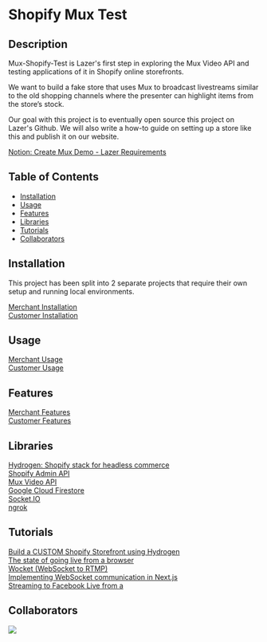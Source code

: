 # Shopify Mux Test

## Description

Mux-Shopify-Test is Lazer's first step in exploring the Mux Video API and testing applications of it in Shopify online storefronts.

We want to build a fake store that uses Mux to broadcast livestreams similar to the old shopping channels where the presenter can highlight items from the store’s stock.

Our goal with this project is to eventually open source this project on Lazer's Github. We will also write a how-to guide on setting up a store like this and publish it on our website.

[Notion: Create Mux Demo - Lazer Requirements](https://www.notion.so/lazertechnologies/Create-MUX-demo-3d24820a7e144417b573534ed7c73dd2)

## Table of Contents

- [Installation](#installation)
- [Usage](#usage)
- [Features](#features)
- [Libraries](#libraries)
- [Tutorials](#tutorials)
- [Collaborators](#collaborators)

## Installation

This project has been split into 2 separate projects that require their own setup and running local environments.

[Merchant Installation](https://github.com/mSigson/Mux-Shopify-Test/tree/main/packages/mux-shopify-merchant#installation)  
[Customer Installation](https://github.com/mSigson/Mux-Shopify-Test/tree/main/packages/mux-shopify-customer#installation)

## Usage

[Merchant Usage](https://github.com/mSigson/Mux-Shopify-Test/tree/main/packages/mux-shopify-merchant#usage)  
[Customer Usage](https://github.com/mSigson/Mux-Shopify-Test/tree/main/packages/mux-shopify-customer#usage)

## Features

[Merchant Features](https://github.com/mSigson/Mux-Shopify-Test/tree/main/packages/mux-shopify-merchant#features)  
[Customer Features](https://github.com/mSigson/Mux-Shopify-Test/tree/main/packages/mux-shopify-customer#features)

## Libraries

[Hydrogen: Shopify stack for headless commerce](https://hydrogen.shopify.dev/)  
[Shopify Admin API](https://shopify.dev/api/admin)  
[Mux Video API](https://docs.mux.com/guides/video/start-live-streaming)  
[Google Cloud Firestore](https://firebase.google.com/docs/firestore)  
[Socket.IO](https://socket.io/)  
[ngrok](https://ngrok.com/)

## Tutorials

[Build a CUSTOM Shopify Storefront using Hydrogen](https://www.youtube.com/watch?v=5pe-CDtk3pg)  
[The state of going live from a browser](https://www.mux.com/blog/the-state-of-going-live-from-a-browser)  
[Wocket (WebSocket to RTMP)](https://github.com/MuxLabs/wocket)  
[Implementing WebSocket communication in Next.js](https://blog.logrocket.com/implementing-websocket-communication-next-js/)  
[Streaming to Facebook Live from a <canvas>](https://github.com/fbsamples/Canvas-Streaming-Example/blob/master/README.md)

## Collaborators

<a href="https://github.com/mSigson/mux-shopify-test/graphs/contributors">
  <img src="https://contrib.rocks/image?repo=mSigson/mux-shopify-test" />
</a>
